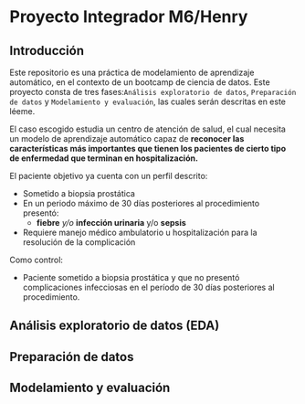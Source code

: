 # Proyecto Integrador M6/Henry

## Introducción

Este repositorio es una práctica de modelamiento de aprendizaje automático, en el contexto de un bootcamp de ciencia de datos. 
Este proyecto consta de tres fases:`Análisis exploratorio de datos`, `Preparación de datos` y `Modelamiento y evaluación`, las cuales serán descritas en este léeme.


El caso escogido estudia un centro de atención de salud, el cual necesita un modelo de aprendizaje automático capaz de **reconocer las características más importantes que tienen los pacientes de cierto tipo de enfermedad que terminan en hospitalización.**

El paciente objetivo ya cuenta con un perfil descrito: 

*  Sometido a biopsia prostática
*  En un periodo máximo de 30 días posteriores al procedimiento presentó: 
    * **fiebre** *y/o* **infección urinaria** y/o **sepsis**
*  Requiere manejo médico ambulatorio u hospitalización para la resolución de la complicación

Como control:
*  Paciente sometido a biopsia prostática y que no presentó complicaciones infecciosas en el período de 30 días posteriores al procedimiento.


## Análisis exploratorio de datos (EDA)

## Preparación de datos 

## Modelamiento y evaluación
